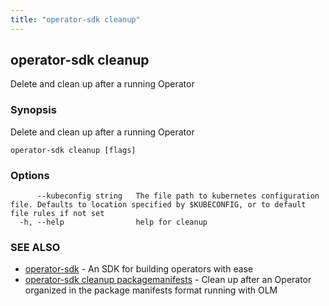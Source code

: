 ```yaml
---
title: "operator-sdk cleanup"
---
```

## operator-sdk cleanup

Delete and clean up after a running Operator

### Synopsis

Delete and clean up after a running Operator

```
operator-sdk cleanup [flags]
```

### Options

```
      --kubeconfig string   The file path to kubernetes configuration file. Defaults to location specified by $KUBECONFIG, or to default file rules if not set
  -h, --help                help for cleanup
```

### SEE ALSO

* [operator-sdk](../operator-sdk)	 - An SDK for building operators with ease
* [operator-sdk cleanup packagemanifests](../operator-sdk_cleanup_packagemanifests)	 - Clean up after an Operator organized in the package manifests format running with OLM

